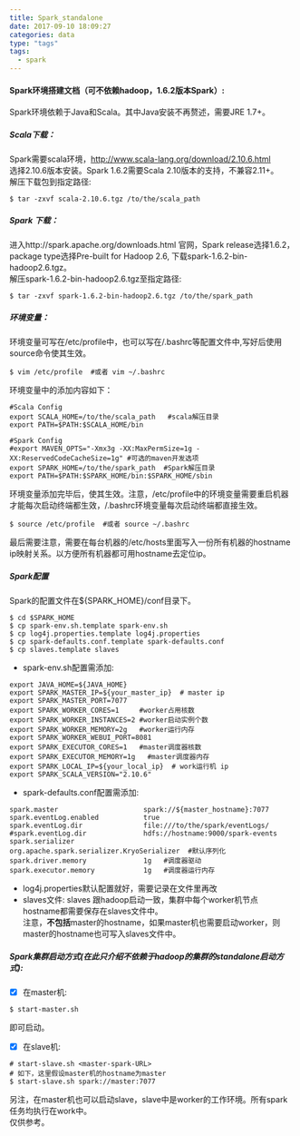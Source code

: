 ```yaml
---
title: Spark_standalone
date: 2017-09-10 18:09:27
categories: data
type: "tags"
tags: 
  - spark
---
```


#### Spark环境搭建文档（可不依赖hadoop，1.6.2版本Spark）:  
Spark环境依赖于Java和Scala。其中Java安装不再赘述，需要JRE 1.7+。

##### Scala下载：  
Spark需要scala环境，http://www.scala-lang.org/download/2.10.6.html  
选择2.10.6版本安装。Spark 1.6.2需要Scala 2.10版本的支持，不兼容2.11+。  
解压下载包到指定路径:

```
$ tar -zxvf scala-2.10.6.tgz /to/the/scala_path
```

<!-- more -->

##### Spark 下载：  
进入http://spark.apache.org/downloads.html 官网，Spark release选择1.6.2，package type选择Pre-built for Hadoop 2.6, 下载spark-1.6.2-bin-hadoop2.6.tgz。  
解压spark-1.6.2-bin-hadoop2.6.tgz至指定路径:

```
$ tar -zxvf spark-1.6.2-bin-hadoop2.6.tgz /to/the/spark_path
```

##### 环境变量：  
环境变量可写在/etc/profile中，也可以写在/.bashrc等配置文件中,写好后使用source命令使其生效。

```
$ vim /etc/profile  #或者 vim ~/.bashrc
```
环境变量中的添加内容如下：

```
#Scala Config
export SCALA_HOME=/to/the/scala_path   #scala解压目录
export PATH=$PATH:$SCALA_HOME/bin

#Spark Config
#export MAVEN_OPTS="-Xmx3g -XX:MaxPermSize=1g -XX:ReservedCodeCacheSize=1g" #可选的maven开发选项
export SPARK_HOME=/to/the/spark_path  #Spark解压目录
export PATH=$PATH:$SPARK_HOME/bin:$SPARK_HOME/sbin
```

环境变量添加完毕后，使其生效。注意，/etc/profile中的环境变量需要重启机器才能每次启动终端都生效，/.bashrc环境变量每次启动终端都直接生效。

```
$ source /etc/profile  #或者 source ~/.bashrc
```

最后需要注意，需要在每台机器的/etc/hosts里面写入一份所有机器的hostname ip映射关系。以方便所有机器都可用hostname去定位ip。

##### Spark配置  
Spark的配置文件在${SPARK_HOME}/conf目录下。

```
$ cd $SPARK_HOME
$ cp spark-env.sh.template spark-env.sh  
$ cp log4j.properties.template log4j.properties  
$ cp spark-defaults.conf.template spark-defaults.conf
$ cp slaves.template slaves
```

- spark-env.sh配置需添加: 

```  
export JAVA_HOME=${JAVA_HOME}
export SPARK_MASTER_IP=${your_master_ip}  # master ip
export SPARK_MASTER_PORT=7077
export SPARK_WORKER_CORES=1     #worker占用核数
export SPARK_WORKER_INSTANCES=2 #worker启动实例个数
export SPARK_WORKER_MEMORY=2g   #worker运行内存
export SPARK_WORKER_WEBUI_PORT=8081
export SPARK_EXECUTOR_CORES=1   #master调度器核数
export SPARK_EXECUTOR_MEMORY=1g   #master调度器内存
export SPARK_LOCAL_IP=${your_local_ip}  # work运行机 ip
export SPARK_SCALA_VERSION="2.10.6"
```

- spark-defaults.conf配置需添加:

```
spark.master                     spark://${master_hostname}:7077
spark.eventLog.enabled           true
spark.eventLog.dir               file:///to/the/spark/eventLogs/
#spark.eventLog.dir              hdfs://hostname:9000/spark-events
spark.serializer                 org.apache.spark.serializer.KryoSerializer  #默认序列化
spark.driver.memory              1g   #调度器驱动
spark.executor.memory            1g   #调度器运行内存
```

- log4j.properties默认配置就好，需要记录在文件里再改
- slaves文件: slaves 跟hadoop启动一致，集群中每个worker机节点hostname都需要保存在slaves文件中。  
注意，**不包括**master的hostname，如果master机也需要启动worker，则master的hostname也可写入slaves文件中。

##### Spark集群启动方式(在此只介绍不依赖于hadoop的集群的standalone启动方式):  
- [x] 在master机:  

```
$ start-master.sh
```

即可启动。  
- [x] 在slave机:  

```
# start-slave.sh <master-spark-URL>
# 如下，这里假设master机的hostname为master
$ start-slave.sh spark://master:7077
```

另注，在master机也可以启动slave，slave中是worker的工作环境。所有spark任务均执行在work中。  
仅供参考。
